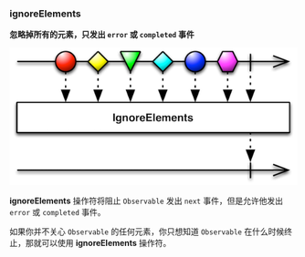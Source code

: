 ### ignoreElements

**忽略掉所有的元素，只发出 `error` 或 `completed` 事件**

![](/assets/WhichOperator/Operators/ignoreElements.png)

**ignoreElements** 操作符将阻止 `Observable` 发出 `next` 事件，但是允许他发出 `error` 或 `completed` 事件。

如果你并不关心 `Observable` 的任何元素，你只想知道 `Observable` 在什么时候终止，那就可以使用 **ignoreElements** 操作符。
